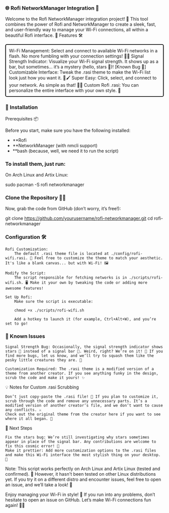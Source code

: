 ### 🌐 Rofi NetworkManager Integration 📡

Welcome to the Rofi NetworkManager integration project! 🚀 This tool combines the power of Rofi and NetworkManager to create a sleek, fast, and user-friendly way to manage your Wi-Fi connections, all within a beautiful Rofi interface. 🎉
Features 🛠️

<div style="border: 2px solid black; padding: 10px; border-radius: 5px;">
Wi-Fi Management: Select and connect to available Wi-Fi networks in a flash. No more fumbling with your connection settings! 🔌✨
Signal Strength Indicator: Visualize your Wi-Fi signal strength. It shows up as a bar, but sometimes... it’s a mystery (hello, stars 🌟)! [Known Bug 🐛]
Customizable Interface: Tweak the .rasi theme to make the Wi-Fi list look just how you want it. 🎨🖌️
Super Easy: Click, select, and connect to your network. As simple as that! 🔑💨
Custom Rofi .rasi: You can personalize the entire interface with your own style. 💅
</div>

### 🚀 Installation
Prerequisites 📦

Before you start, make sure you have the following installed:

- **Rofi 
- **NetworkManager (with nmcli support)
- **bash (because, well, we need it to run the script)

### To install them, just run:
On Arch Linux and Artix Linux:

sudo pacman -S rofi networkmanager

### Clone the Repository 🧑‍💻

Now, grab the code from GitHub (don’t worry, it’s free!):

git clone https://github.com/yourusername/rofi-networkmanager.git
cd rofi-networkmanager

### Configuration 🛠️

    Rofi Customization:
        The default .rasi theme file is located at ./config/rofi-wifi.rasi. 🎨 Feel free to customize the theme to match your aesthetic. It's like a blank canvas... but with Wi-Fi! 🖼️

    Modify the Script:
        The script responsible for fetching networks is in ./scripts/rofi-wifi.sh. 🖥️ Make it your own by tweaking the code or adding more awesome features!

    Set Up Rofi:
        Make sure the script is executable:

        chmod +x ./scripts/rofi-wifi.sh

        Add a hotkey to launch it (for example, Ctrl+Alt+W), and you’re set to go!

### 🐞 Known Issues

    Signal Strength Bug: Occasionally, the signal strength indicator shows stars 🌟 instead of a signal bar 📶. Weird, right? We’re on it! 🔧 If you find more bugs, let us know, and we’ll try to squash them like the pesky little creatures they are. 🐜

    Customization Required: The .rasi theme is a modified version of a theme from another creator. If you see anything funky in the design, scrub the code and make it yours! ✨

💡 Notes for Custom .rasi Scrubbing

    Don’t just copy-paste the .rasi file! 📝 If you plan to customize it, scrub through the code and remove any unnecessary parts. It’s a modified version of another creator’s file, and we don’t want to cause any conflicts. ⚔️
    Check out the original theme from the creator here if you want to see where it all began. 🙌

🎯 Next Steps

    Fix the stars bug: We’re still investigating why stars sometimes appear in place of the signal bar. Any contributions are welcome to fix this cosmic error! 🌌
    Make it prettier: Add more customization options to the .rasi files and make this Wi-Fi interface the most stylish thing on your desktop. 💅

Note: This script works perfectly on Arch Linux and Artix Linux (tested and confirmed). 🎉 However, it hasn't been tested on other Linux distributions yet. If you try it on a different distro and encounter issues, feel free to open an issue, and we’ll take a look! 🚨

Enjoy managing your Wi-Fi in style! 🎉 If you run into any problems, don’t hesitate to open an issue on GitHub. Let’s make Wi-Fi connections fun again! 📶😄
